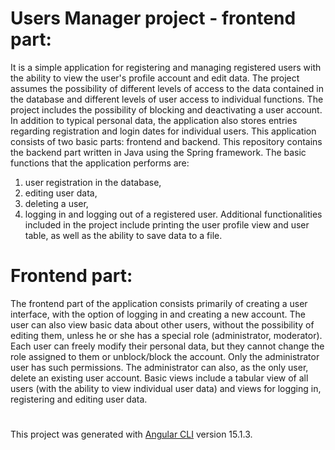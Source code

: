# Users Manager project - frontend part:

It is a simple application for registering and managing registered users with the ability to view the user's profile account and edit data. The project assumes the possibility of different levels of access to the data contained in the database and different levels of user access to individual functions. The project includes the possibility of blocking and deactivating a user account. In addition to typical personal data, the application also stores entries regarding registration and login dates for individual users. 
This application consists of two basic parts: frontend and backend. This repository contains the backend part written in Java using the Spring framework. The basic functions that the application performs are: 
1. user registration in the database,
2. editing user data, 
3. deleting a user, 
4. logging in and logging out of a registered user. 
Additional functionalities included in the project include printing the user profile view and user table, as well as the ability to save data to a file.

# Frontend part:

The frontend part of the application consists primarily of creating a user interface, with the option of logging in and creating a new account. The user can also view basic data about other users, without the possibility of editing them, unless he or she has a special role (administrator, moderator). Each user can freely modify their personal data, but they cannot change the role assigned to them or unblock/block the account. Only the administrator user has such permissions. The administrator can also, as the only user, delete an existing user account. Basic views include a tabular view of all users (with the ability to view individual user data) and views for logging in, registering and editing user data.
#
This project was generated with [Angular CLI](https://github.com/angular/angular-cli) version 15.1.3.
